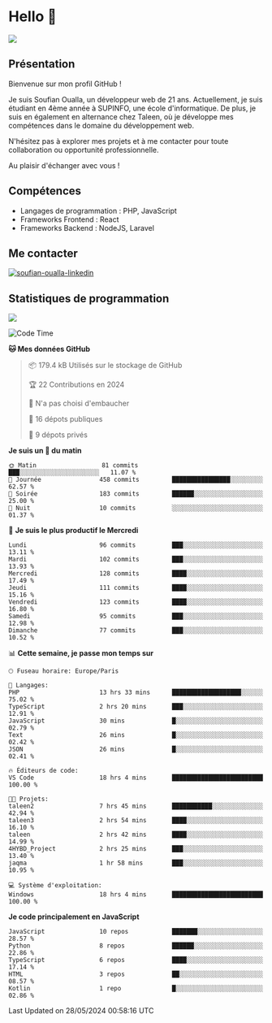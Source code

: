 # Hello 👋

![](https://komarev.com/ghpvc/?username=OSoufian&color=1a1b27)

## Présentation

Bienvenue sur mon profil GitHub !

Je suis Soufian Oualla, un développeur web de 21 ans. Actuellement, je suis étudiant en 4ème année à SUPINFO, une école d'informatique. De plus, je suis en également en alternance chez Taleen, où je développe mes compétences dans le domaine du développement web.

N'hésitez pas à explorer mes projets et à me contacter pour toute collaboration ou opportunité professionnelle.

Au plaisir d'échanger avec vous !

## Compétences

- Langages de programmation : PHP, JavaScript
- Frameworks Frontend : React
- Frameworks Backend : NodeJS, Laravel

## Me contacter

<p>
<a href="https://www.linkedin.com/in/soufian-oualla/" target="_blank"><img align="center" src="https://img.shields.io/badge/-LinkedIn-0077B5?style=for-the-badge&logo=Linkedin&logoColor=white" alt="soufian-oualla-linkedin"/></a>

## Statistiques de programmation

<a href="https://github-readme-stats.vercel.app/api/top-langs/?username=OSoufian&layout=compact">
  <img align="center" src="https://github-readme-stats.vercel.app/api/top-langs/?username=OSoufian&layout=compact"/>
</a>

<br />

<!--START_SECTION:waka-->
![Code Time](http://img.shields.io/badge/Code%20Time-26%20hrs%2022%20mins-blue)

**🐱 Mes données GitHub** 

> 📦 179.4 kB Utilisés sur le stockage de GitHub 
 > 
> 🏆 22 Contributions en 2024
 > 
> 🚫 N'a pas choisi d'embaucher
 > 
> 📜 16 dépots publiques 
 > 
> 🔑 9 dépots privés 
 > 
**Je suis un 🐤 du matin** 

```text
🌞 Matin                  81 commits          ███░░░░░░░░░░░░░░░░░░░░░░   11.07 % 
🌆 Journée                458 commits         ████████████████░░░░░░░░░   62.57 % 
🌃 Soirée                 183 commits         ██████░░░░░░░░░░░░░░░░░░░   25.00 % 
🌙 Nuit                   10 commits          ░░░░░░░░░░░░░░░░░░░░░░░░░   01.37 % 
```
📅 **Je suis le plus productif le Mercredi** 

```text
Lundi                    96 commits          ███░░░░░░░░░░░░░░░░░░░░░░   13.11 % 
Mardi                    102 commits         ███░░░░░░░░░░░░░░░░░░░░░░   13.93 % 
Mercredi                 128 commits         ████░░░░░░░░░░░░░░░░░░░░░   17.49 % 
Jeudi                    111 commits         ████░░░░░░░░░░░░░░░░░░░░░   15.16 % 
Vendredi                 123 commits         ████░░░░░░░░░░░░░░░░░░░░░   16.80 % 
Samedi                   95 commits          ███░░░░░░░░░░░░░░░░░░░░░░   12.98 % 
Dimanche                 77 commits          ███░░░░░░░░░░░░░░░░░░░░░░   10.52 % 
```


📊 **Cette semaine, je passe mon temps sur** 

```text
🕑︎ Fuseau horaire: Europe/Paris

💬 Langages: 
PHP                      13 hrs 33 mins      ███████████████████░░░░░░   75.02 % 
TypeScript               2 hrs 20 mins       ███░░░░░░░░░░░░░░░░░░░░░░   12.91 % 
JavaScript               30 mins             █░░░░░░░░░░░░░░░░░░░░░░░░   02.79 % 
Text                     26 mins             █░░░░░░░░░░░░░░░░░░░░░░░░   02.42 % 
JSON                     26 mins             █░░░░░░░░░░░░░░░░░░░░░░░░   02.41 % 

🔥 Éditeurs de code: 
VS Code                  18 hrs 4 mins       █████████████████████████   100.00 % 

🐱‍💻 Projets: 
taleen2                  7 hrs 45 mins       ███████████░░░░░░░░░░░░░░   42.94 % 
taleen3                  2 hrs 54 mins       ████░░░░░░░░░░░░░░░░░░░░░   16.10 % 
taleen                   2 hrs 42 mins       ████░░░░░░░░░░░░░░░░░░░░░   14.99 % 
4HYBD_Project            2 hrs 25 mins       ███░░░░░░░░░░░░░░░░░░░░░░   13.40 % 
jaqma                    1 hr 58 mins        ███░░░░░░░░░░░░░░░░░░░░░░   10.95 % 

💻 Système d'exploitation: 
Windows                  18 hrs 4 mins       █████████████████████████   100.00 % 
```

**Je code principalement en JavaScript** 

```text
JavaScript               10 repos            ███████░░░░░░░░░░░░░░░░░░   28.57 % 
Python                   8 repos             ██████░░░░░░░░░░░░░░░░░░░   22.86 % 
TypeScript               6 repos             ████░░░░░░░░░░░░░░░░░░░░░   17.14 % 
HTML                     3 repos             ██░░░░░░░░░░░░░░░░░░░░░░░   08.57 % 
Kotlin                   1 repo              █░░░░░░░░░░░░░░░░░░░░░░░░   02.86 % 
```




 Last Updated on 28/05/2024 00:58:16 UTC
<!--END_SECTION:waka-->
